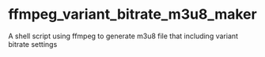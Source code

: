 # ffmpeg_variant_bitrate_m3u8_maker
A shell script using ffmpeg to generate m3u8 file that including variant bitrate settings
